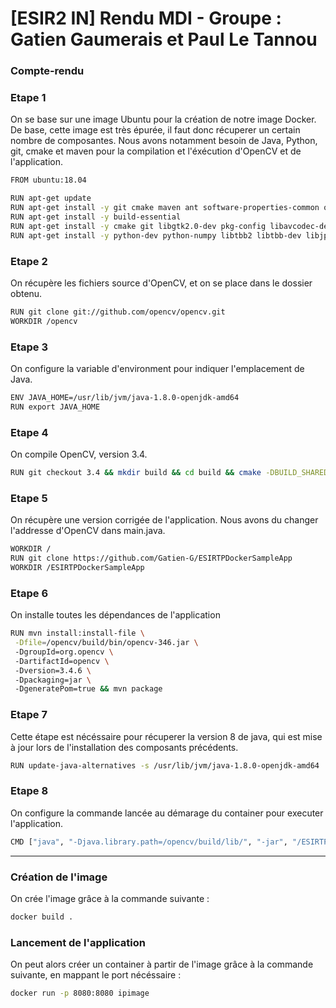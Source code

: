 # [ESIR2 IN] Rendu MDI - Groupe : Gatien Gaumerais et Paul Le Tannou

### Compte-rendu

### Etape 1
On se base sur une image Ubuntu pour la création de notre image Docker.
De base, cette image est très épurée, il faut donc récuperer un certain nombre de composantes.
Nous avons notamment besoin de Java, Python, git, cmake et maven pour la compilation et l'éxécution d'OpenCV et de l'application.
```bash
FROM ubuntu:18.04 

RUN apt-get update 
RUN apt-get install -y git cmake maven ant software-properties-common openjdk-8-jdk 
RUN apt-get install -y build-essential 
RUN apt-get install -y cmake git libgtk2.0-dev pkg-config libavcodec-dev libavformat-dev libswscale-dev 
RUN apt-get install -y python-dev python-numpy libtbb2 libtbb-dev libjpeg-dev libpng-dev libtiff-dev libdc1394-22-dev 
```
### Etape 2
On récupère les fichiers source d'OpenCV, et on se place dans le dossier obtenu.
```bash
RUN git clone git://github.com/opencv/opencv.git 
WORKDIR /opencv
```

### Etape 3
On configure la variable d'environment pour indiquer l'emplacement de Java.
```bash
ENV JAVA_HOME=/usr/lib/jvm/java-1.8.0-openjdk-amd64 
RUN export JAVA_HOME 
```

### Etape 4
On compile OpenCV, version 3.4.
```bash
RUN git checkout 3.4 && mkdir build && cd build && cmake -DBUILD_SHARED_LIBS=OFF .. && make -j8 
```

### Etape 5
On récupère une version corrigée de l'application. Nous avons du changer l'addresse d'OpenCV dans main.java.
```bash
WORKDIR / 
RUN git clone https://github.com/Gatien-G/ESIRTPDockerSampleApp
WORKDIR /ESIRTPDockerSampleApp 
```

### Etape 6
On installe toutes les dépendances de l'application
```bash
RUN mvn install:install-file \
 -Dfile=/opencv/build/bin/opencv-346.jar \ 
 -DgroupId=org.opencv \ 
 -DartifactId=opencv \ 
 -Dversion=3.4.6 \ 
 -Dpackaging=jar \ 
 -DgeneratePom=true && mvn package 
```

### Etape 7
Cette étape est nécéssaire pour récuperer la version 8 de java, qui est mise à jour lors de l'installation des composants précédents.
```bash
RUN update-java-alternatives -s /usr/lib/jvm/java-1.8.0-openjdk-amd64
```
### Etape 8
On configure la commande lancée au démarage du container pour executer l'application.
```bash
CMD ["java", "-Djava.library.path=/opencv/build/lib/", "-jar", "/ESIRTPDockerSampleApp/target/fatjar-0.0.1-SNAPSHOT.jar"]
```

----

### Création de l'image
On crée l'image grâce à la commande suivante :
```bash
docker build .
```

### Lancement de l'application
On peut alors créer un container à partir de l'image grâce à la commande suivante, en mappant le port nécéssaire :
```bash
docker run -p 8080:8080 ipimage
```